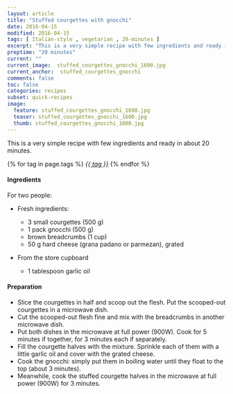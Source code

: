 ```yaml
---
layout: article
title: "Stuffed courgettes with gnocchi"
date: 2016-04-15
modified: 2016-04-15
tags: [ Italian-style , vegetarian , 20-minutes ]
excerpt: "This is a very simple recipe with few ingredients and ready in about 20 minutes."
preptime: "20 minutes"
current: ""
current_image:  stuffed_courgettes_gnocchi_1600.jpg
current_anchor:  stuffed_courgettes_gnocchi
comments: false
toc: false
categories: recipes
subset: quick-recipes
image:
  feature: stuffed_courgettes_gnocchi_1600.jpg
  teaser: stuffed_courgettes_gnocchi_1600.jpg
  thumb: stuffed_courgettes_gnocchi_1600.jpg
---
```




This is a very simple recipe with few ingredients and ready in about 20 minutes.


{% for tag in page.tags %}&nbsp;<a class="post-tag" href="{{ site.url}}/tags/#{{ tag }}">_{{ tag }}_</a>&nbsp;{% endfor %}

#### Ingredients

For two people:

- Fresh ingredients:
  - 3 small courgettes (500 g)
  - 1 pack gnocchi (500 g)
  - brown breadcrumbs (1 cup)
  - 50 g hard cheese (grana padano or parmezan), grated

- From the store cupboard  
  - 1 tablespoon garlic oil

#### Preparation

- Slice the courgettes in half and scoop out the flesh. Put the scooped-out courgettes in a microwave dish.
- Cut the scooped-out flesh fine and mix with the breadcrumbs in another microwave dish.
- Put both dishes in the microwave at full power (900W). Cook for 5 minutes if together, for 3 minutes each if separately.
- Fill the courgette halves with the mixture. Sprinkle each of them with a little garlic oil and cover with the grated cheese.
- Cook the gnocchi: simply put them in boiling water until they float to the top (about 3 minutes).
- Meanwhile, cook the stuffed courgette halves in the microwave at full power (900W) for 3 minutes.
